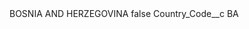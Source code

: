 <?xml version="1.0" encoding="UTF-8"?>
<CustomMetadata xmlns="http://soap.sforce.com/2006/04/metadata" xmlns:xsi="http://www.w3.org/2001/XMLSchema-instance" xmlns:xsd="http://www.w3.org/2001/XMLSchema">
    <label>BOSNIA AND HERZEGOVINA</label>
    <protected>false</protected>
    <values>
        <field>Country_Code__c</field>
        <value xsi:type="xsd:string">BA</value>
    </values>
</CustomMetadata>

